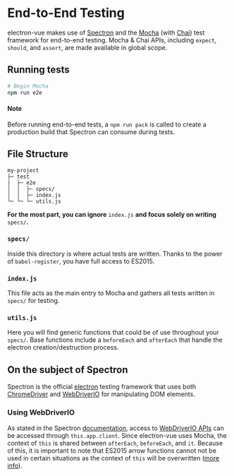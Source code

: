 # End-to-End Testing

electron-vue makes use of [Spectron](http://electron.atom.io/spectron/) and the [Mocha](https://mochajs.org/) \(with [Chai](http://chaijs.com/)\) test framework for end-to-end testing. Mocha & Chai APIs, including `expect`, `should`, and `assert`, are made available in global scope.

## Running tests

```bash
# Begin Mocha
npm run e2e
```

#### Note

Before running end-to-end tests, a `npm run pack` is called to create a production build that Spectron can consume during tests.

## File Structure

```text
my-project
├─ test
|  ├─ e2e
│  │  ├─ specs/
│  │  ├─ index.js
└─ └─ └─ utils.js
```

**For the most part, you can ignore** `index.js` **and focus solely on writing** `specs/`**.**

### `specs/`

Inside this directory is where actual tests are written. Thanks to the power of `babel-register`, you have full access to ES2015.

### `index.js`

This file acts as the main entry to Mocha and gathers all tests written in `specs/` for testing.

### `utils.js`

Here you will find generic functions that could be of use throughout your `specs/`. Base functions include a `beforeEach` and `afterEach` that handle the electron creation/destruction process.

## On the subject of Spectron

Spectron is the official [electron](http://electron.atom.io) testing framework that uses both [ChromeDriver](https://sites.google.com/a/chromium.org/chromedriver/) and [WebDriverIO](http://webdriver.io/) for manipulating DOM elements.

### Using WebDriverIO

As stated in the Spectron [documentation](https://github.com/electron/spectron#client), access to [WebDriverIO APIs](http://webdriver.io/api.html) can be accessed through `this.app.client`. Since electron-vue uses Mocha, the context of `this` is shared between `afterEach`, `beforeEach`, and `it`. Because of this, it is important to note that ES2015 arrow functions cannot not be used in certain situations as the context of `this` will be overwritten \([more info](https://mochajs.org/#arrow-functions)\).

